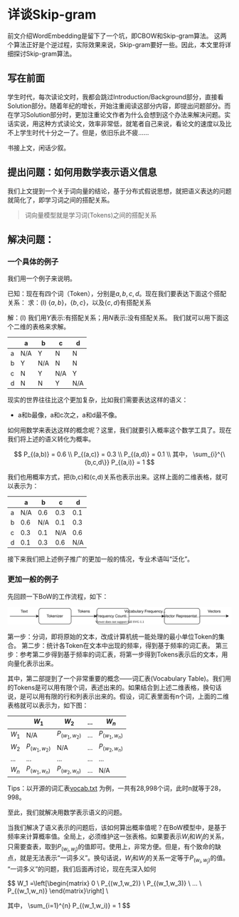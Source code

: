 # 详谈Skip-gram

前文介绍WordEmbedding是留下了一个坑，即CBOW和Skip-gram算法。
这两个算法正好是个逆过程，实际效果来说，Skip-gram要好一些。因此，本文里将详细探讨Skip-gram算法。

## 写在前面

学生时代，每次读论文时，我都会跳过Introduction/Background部分，直接看Solution部分。随着年纪的增长，开始注重阅读这部分内容，即提出问题部分。而在学习Solution部分时，更加注重论文作者为什么会想到这个办法来解决问题。实话实说，用这种方式读论文，效率非常低，就笔者自己来说，看论文的速度以及比不上学生时代十分之一了。但是，依旧乐此不疲……

书接上文，闲话少叙。

## 提出问题：如何用数学表示语义信息

我们上文提到一个关于词向量的结论，基于分布式假说思想，就把语义表达的问题就简化了，即学习词之间的搭配关系。

> 词向量模型就是学习词(Tokens)之间的搭配关系

## 解决问题：

### 一个具体的例子

我们用一个例子来说明。

已知：现在有四个词（Token），分别是$a,b,c,d$。现在我们要表达下面这个搭配关系：
求：(I) $\{a,b\}$，$\{b,c\}$，以及$\{c,d\}$有搭配关系

解：(I) 我们用$Y$表示:有搭配关系；用$N$表示:没有搭配关系。
我们就可以用下面这个二维的表格来求解。

|   | a   | b   | c   | d   |
| - | --- | --- | --- | --- |
| a | N/A | Y   | N   | N   |
| b | Y   | N/A | N   | N   |
| c | N   | Y   | N/A | Y   |
| d | N   | N   | Y   | N/A |

现实的世界往往比这个更加复杂，比如我们需要表达这样的语义：

* a和b最像，a和c次之，a和d最不像。

如何用数学来表达这样的概念呢？这里，我们就要引入概率这个数学工具了。现在我们将上述的语义转化为概率。

$$
P_{(a,b)} = 0.6 \\
P_{(a,c)} = 0.3 \\
P_{(a,d)} = 0.1 \\
其中， \sum_{i}^{\{b,c,d\}} P_{(a,i)} = 1
$$

我们也用概率方式，把(b,c)和(c,d)关系也表示出来。这样上面的二维表格，就可以表示为：

|   | a   | b   | c   | d   |
| - | --- | --- | --- | --- |
| a | N/A | 0.6 | 0.3 | 0.1 |
| b | 0.6 | N/A | 0.1 | 0.3 |
| c | 0.3 | 0.1 | N/A | 0.6 |
| d | 0.1 | 0.3 | 0.6 | N/A |

接下来我们把上述例子推广的更加一般的情况，专业术语叫“泛化”。

### 更加一般的例子

先回顾一下BoW的工作流程，如下：

![WordPresentation_Workflow.svg](../images/WordPresentation_Workflow.svg)

第一步：分词，即将原始的文本，改成计算机统一能处理的最小单位Token的集合。
第二步：统计各Token在文本中出现的频率，得到基于频率的词汇表。
第三步：参考第二步得到基于频率的词汇表，将第一步得到Tokens表示后的文本，用向量化表示出来。

其中，第二部提到了一个非常重要的概念——词汇表(Vocabulary Table)。我们用的Tokens是可以用有限个词，表述出来的。如果结合到上述二维表格，换句话说，是可以用有限的行和列表示出来的。假设，词汇表里面有n个词，上面的二维表格就可以表示为，如下图：

|              | $W_1$                  | $W_2$                  | ... | $W_n$           |
| ------------ | ---------------------- | ---------------------- | --- | ---------------------- |
| $W_1$        | N/A                    | $P_{(w_1,w_2)}$        | ... | $P_{(w_1,w_n)}$ |
| $W_2$        | $P_{(w_1,w_2)}$        | N/A                    | ... | $P_{(w_2,w_n)}$ |
| ...          | ...                    | ...                    | ... | ...                    |
| $W_n$ | $P_{(w_1,w_n)}$ | $P_{(w_2,w_n)}$ | ... | N/A                    |

Tips：以开源的词汇表[vocab.txt](https://huggingface.co/google-bert/bert-base-cased/blob/main/vocab.txt) 为例，一共有28,998个词，此时n就等于28，998。

至此，我们就解决用数学表示语义的问题。

当我们解决了语义表示的问题后，该如何算出概率值呢？在BoW模型中，是基于频率来计算概率值。全局上，必须维护这一张表格。如果要表示$W_i$和$W_j$的关系，只需要查表，取到$P_{(w_i,w_j)}$的值即可。使用上，非常方便。但是，有个致命的缺点，就是无法表示“一词多义”。换句话说，$W_i$和$W_j$的关系一定等于$P_{(w_i,w_j)}$的值。
“一词多义”的问题，我们后面再讨论，现在先深入如何

$$
W_1 =\left[\begin{matrix}
      0 \\
      P_{(w_1,w_2)} \\
      P_{(w_1,w_3)} \\
      ... \\
      P_{(w_1,w_n)}
      \end{matrix}\right] \\
      
其中， \sum_{i=1}^{n} P_{(w_1,w_i)} = 1
$$



